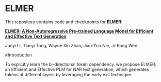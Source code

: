 # ELMER
This repository contains code and checkpoints for **ELMER**:

[**ELMER: A Non-Autoregressive Pre-trained Language Model for Efficient and Effective Text Generation**](https://arxiv.org/abs/2210.13304)

Junyi Li, Tianyi Tang, Wayne Xin Zhao, Jian-Yun Nie, Ji-Rong Wen

#Introduction

To explicitly learn the bi-directional token dependency, we propose ELMER: an Efficient and Effective PLM for NAR text generation, which generates tokens at different layers by leveraging the early exit technique.
